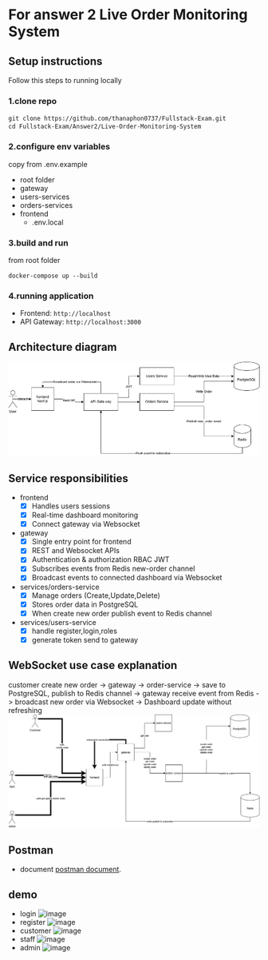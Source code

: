 # For answer 2 Live Order Monitoring System
## Setup instructions
Follow this steps to running locally
### 1.clone repo
```
git clone https://github.com/thanaphon0737/Fullstack-Exam.git
cd Fullstack-Exam/Answer2/Live-Order-Monitoring-System
```
### 2.configure env variables 
copy from .env.example
- root folder
- gateway
- users-services
- orders-services
- frontend
  - .env.local
### 3.build and run
from root folder
```
docker-compose up --build
```
### 4.running application
- Frontend: ```http://localhost```
- API Gateway: ```http://localhost:3000```

## Architecture diagram
![diagram](/Answer2/Live-Order-Monitoring-System/fullstack-diagram.drawio.png)
## Service responsibilities
- frontend 
    - [x] Handles users sessions
    - [x] Real-time dashboard monitoring
    - [x] Connect gateway via Websocket
- gateway
    - [x] Single entry point for frontend
    - [x] REST and Websocket APIs
    - [x] Authentication & authorization RBAC JWT
    - [x] Subscribes events from Redis new-order channel
    - [x] Broadcast events to connected dashboard via Websocket
- services/orders-service
    - [x] Manage orders (Create,Update,Delete)
    - [x] Stores order data in PostgreSQL
    - [x] When create new order publish event to Redis channel
- services/users-service
    - [x] handle register,login,roles
    - [x] generate token send to gateway
## WebSocket use case explanation
customer create new order -> gateway -> order-service -> save to PostgreSQL, publish to Redis channel -> gateway receive event from Redis -> broadcast new order via Websocket -> Dashboard update without refreshing
![usecase](/Answer2/Live-Order-Monitoring-System//usecaseSocket.drawio.png)
## Postman
- document [postman document](https://pages.github.com/).
## demo
- login ![image](https://github.com/user-attachments/assets/35e54181-2272-4cd9-9f29-449c92471976)
- register ![image](https://github.com/user-attachments/assets/e81969f9-3e17-4aee-88e0-f0617d6cf49e)
- customer ![image](https://github.com/user-attachments/assets/cd076ddc-7a0e-4a77-96db-9d9ea6b4f23e)
- staff ![image](https://github.com/user-attachments/assets/1109cb3a-59a1-4a5a-932e-cf5bf4f7d6a5)
- admin ![image](https://github.com/user-attachments/assets/4f5f8ff1-108a-449a-8fde-a92474f90189)



